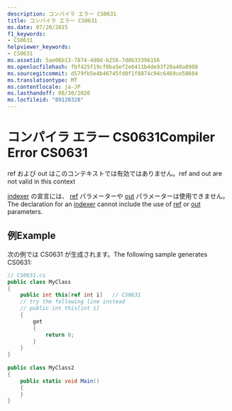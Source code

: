 ```yaml
---
description: コンパイラ エラー CS0631
title: コンパイラ エラー CS0631
ms.date: 07/20/2015
f1_keywords:
- CS0631
helpviewer_keywords:
- CS0631
ms.assetid: 5ae06b13-7874-4d0d-b256-7d8b33396156
ms.openlocfilehash: fbf425f19cf0ba5ef2e6411b4de93f28a40a8908
ms.sourcegitcommit: d579fb5e4b46745fd0f1f8874c94c6469ce58604
ms.translationtype: MT
ms.contentlocale: ja-JP
ms.lasthandoff: 08/30/2020
ms.locfileid: "89120328"
---
```

# <a name="compiler-error-cs0631"></a><span data-ttu-id="6368c-103">コンパイラ エラー CS0631</span><span class="sxs-lookup"><span data-stu-id="6368c-103">Compiler Error CS0631</span></span>
<span data-ttu-id="6368c-104">ref および out はこのコンテキストでは有効ではありません。</span><span class="sxs-lookup"><span data-stu-id="6368c-104">ref and out are not valid in this context</span></span>  
  
 <span data-ttu-id="6368c-105">[indexer](../programming-guide/indexers/index.md) の宣言には、 [ref](../language-reference/keywords/ref.md) パラメーターや [out](../language-reference/keywords/out-parameter-modifier.md) パラメーターは使用できません。</span><span class="sxs-lookup"><span data-stu-id="6368c-105">The declaration for an [indexer](../programming-guide/indexers/index.md) cannot include the use of [ref](../language-reference/keywords/ref.md) or [out](../language-reference/keywords/out-parameter-modifier.md) parameters.</span></span>  
  
## <a name="example"></a><span data-ttu-id="6368c-106">例</span><span class="sxs-lookup"><span data-stu-id="6368c-106">Example</span></span>  
 <span data-ttu-id="6368c-107">次の例では CS0631 が生成されます。</span><span class="sxs-lookup"><span data-stu-id="6368c-107">The following sample generates CS0631:</span></span>  
  
```csharp  
// CS0631.cs  
public class MyClass  
{  
    public int this[ref int i]   // CS0631  
    // try the following line instead  
    // public int this[int i]  
    {  
        get  
        {  
            return 0;  
        }  
    }  
}  
  
public class MyClass2  
{  
    public static void Main()  
    {  
    }  
}  
```
